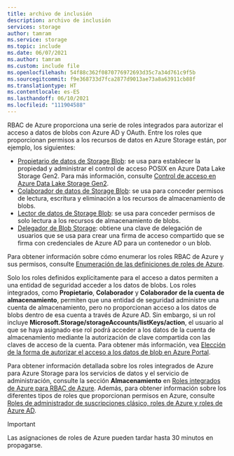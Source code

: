 ```yaml
---
title: archivo de inclusión
description: archivo de inclusión
services: storage
author: tamram
ms.service: storage
ms.topic: include
ms.date: 06/07/2021
ms.author: tamram
ms.custom: include file
ms.openlocfilehash: 54f88c362f0870776972693d35c7a34d761c9f5b
ms.sourcegitcommit: f9e368733d7fca2877d9013ae73a8a63911cb88f
ms.translationtype: HT
ms.contentlocale: es-ES
ms.lasthandoff: 06/10/2021
ms.locfileid: "111904588"
---
```

RBAC de Azure proporciona una serie de roles integrados para autorizar el acceso a datos de blobs con Azure AD y OAuth. Entre los roles que proporcionan permisos a los recursos de datos en Azure Storage están, por ejemplo, los siguientes:

- [Propietario de datos de Storage Blob](../articles/role-based-access-control/built-in-roles.md#storage-blob-data-owner): se usa para establecer la propiedad y administrar el control de acceso POSIX en Azure Data Lake Storage Gen2. Para más información, consulte [Control de acceso en Azure Data Lake Storage Gen2](../articles/storage/blobs/data-lake-storage-access-control.md).
- [Colaborador de datos de Storage Blob](../articles/role-based-access-control/built-in-roles.md#storage-blob-data-contributor): se usa para conceder permisos de lectura, escritura y eliminación a los recursos de almacenamiento de blobs.
- [Lector de datos de Storage Blob](../articles/role-based-access-control/built-in-roles.md#storage-blob-data-reader): se usa para conceder permisos de solo lectura a los recursos de almacenamiento de blobs.
- [Delegador de Blob Storage](../articles/role-based-access-control/built-in-roles.md#storage-blob-delegator): obtiene una clave de delegación de usuarios que se usa para crear una firma de acceso compartido que se firma con credenciales de Azure AD para un contenedor o un blob.

Para obtener información sobre cómo enumerar los roles RBAC de Azure y sus permisos, consulte [Enumeración de las definiciones de roles de Azure](../articles/role-based-access-control/role-definitions-list.md).

Solo los roles definidos explícitamente para el acceso a datos permiten a una entidad de seguridad acceder a los datos de blobs. Los roles integrados, como **Propietario**, **Colaborador** y **Colaborador de la cuenta de almacenamiento**, permiten que una entidad de seguridad administre una cuenta de almacenamiento, pero no proporcionan acceso a los datos de blobs dentro de esa cuenta a través de Azure AD. Sin embargo, si un rol incluye **Microsoft.Storage/storageAccounts/listKeys/action**, el usuario al que se haya asignado ese rol podrá acceder a los datos de la cuenta de almacenamiento mediante la autorización de clave compartida con las claves de acceso de la cuenta. Para obtener más información, vea [Elección de la forma de autorizar el acceso a los datos de blob en Azure Portal](../articles/storage/blobs/authorize-data-operations-portal.md).

Para obtener información detallada sobre los roles integrados de Azure para Azure Storage para los servicios de datos y el servicio de administración, consulte la sección **Almacenamiento** en [Roles integrados de Azure para RBAC de Azure](../articles/role-based-access-control/built-in-roles.md#storage). Además, para obtener información sobre los diferentes tipos de roles que proporcionan permisos en Azure, consulte [Roles de administrador de suscripciones clásico, roles de Azure y roles de Azure AD](../articles/role-based-access-control/rbac-and-directory-admin-roles.md).

> [!IMPORTANT]
> Las asignaciones de roles de Azure pueden tardar hasta 30 minutos en propagarse.
